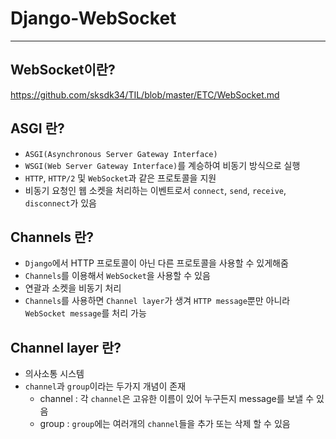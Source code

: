 # Django-WebSocket
------
## WebSocket이란?
https://github.com/sksdk34/TIL/blob/master/ETC/WebSocket.md

## ASGI 란?
- `ASGI(Asynchronous Server Gateway Interface)`
- `WSGI(Web Server Gateway Interface)`를 계승하여 비동기 방식으로 실행
- `HTTP`, `HTTP/2` 및 `WebSocket`과 같은 프로토콜을 지원
- 비동기 요청인 웹 소켓을 처리하는 이벤트로서 `connect`, `send`, `receive`, `disconnect`가 있음

## Channels 란?
- `Django`에서 HTTP 프로토콜이 아닌 다른 프로토콜을 사용할 수 있게해줌
- `Channels`를 이용해서 `WebSocket`을 사용할 수 있음
- 연괄과 소켓을 비동기 처리
- `Channels`를 사용하면 `Channel layer`가 생겨 `HTTP message`뿐만 아니라 `WebSocket message`를 처리 가능

## Channel layer 란?
- 의사소통 시스템
- `channel`과 `group`이라는 두가지 개념이 존재
  - channel : 각 `channel`은 고유한 이름이 있어 누구든지 message를 보낼 수 있음
  - group : `group`에는 여러개의 `channel`들을 추가 또는 삭제 할 수 있음
